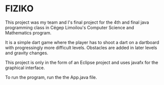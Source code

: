 # FIZIKO

This project was my team and I's final project for the 4th and final java programming class in Cégep Limoilou's Computer Science and Mathematics program.

It is a simple dart game where the player has to shoot a dart on a dartboard with progressingly more difficult levels. Obstacles are added in later levels and gravity changes.

This project is only in the form of an Eclipse project and uses javafx for the graphical interface.

To run the program, run the the App.java file.
